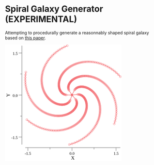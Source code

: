 # Spiral Galaxy Generator (EXPERIMENTAL)

Attempting to procedurally generate a reasonnably shaped spiral galaxy based on [this paper](https://arxiv.org/ftp/arxiv/papers/0908/0908.0892.pdf).

![Sample output](output.png)